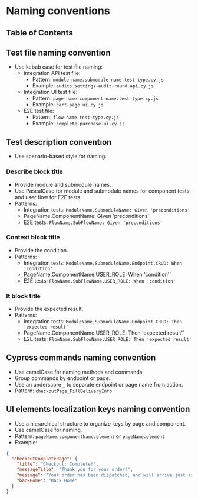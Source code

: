 # Naming conventions

## Table of Contents

## Test file naming convention

- Use kebab case for test file naming:
    - Integration API test file:
        - Pattern: `module-name.submodule-name.test-type.cy.js`
        - Example: `audits.settings-audit-round.api.cy.js`
    - Integration UI test file:
        - Pattern: `page-name.component-name.test-type.cy.js`
        - Example: `cart-page.ui.cy.js`
    - E2E test file:
        - Pattern: `flow-name.test-type.cy.js`
        - Example: `complete-purchase.ui.cy.js`

## Test description convention

- Use scenario-based style for naming.

### Describe block title

- Provide module and submodule names.
- Use PascalCase for module and submodule names for component tests and user flow for E2E tests.
- Patterns:
    - Integration tests: `ModuleName.SubmoduleName: Given 'preconditions'`
    - PageName.ComponentName: Given 'preconditions'`
    - E2E tests: `FlowName.SubFlowName: Given 'preconditions'`

### Context block title

- Provide the condition.
- Patterns:
    - Integration tests: `ModuleName.SubmoduleName.Endpoint.CRUD: When 'condition'`
    - PageName.ComponentName.USER_ROLE: When 'condition'`
    - E2E tests: `FlowName.SubFlowName.USER_ROLE: When 'condition'`

### It block title

- Provide the expected result.
- Patterns:
    - Integration tests: `ModuleName.SubmoduleName.Endpoint.CRUD: Then 'expected result'`
    - PageName.ComponentName.USER_ROLE: Then 'expected result'`
    - E2E tests: `FlowName.SubFlowName.USER_ROLE: Then 'expected result'`

## Cypress commands naming convention

- Use camelCase for naming methods and commands.
- Group commands by endpoint or page.
- Use an underscore `_` to separate endpoint or page name from action.
- Pattern: `checkoutPage_FillDeliveryInfo`

## UI elements localization keys naming convention

- Use a hierarchical structure to organize keys by page and component.
- Use camelCase for naming.
- Pattern: `pageName.componentName.element` or `pageName.element`
- Example:

```json
{
  "checkoutCompletePage": {
    "title": "Checkout: Complete!",
    "messageTitle": "Thank you for your order!",
    "message": "Your order has been dispatched, and will arrive just as fast as the pony can get there!",
    "backHome": "Back Home"
  }
}
```
